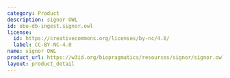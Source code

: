 ```yaml
---
category: Product
description: signor OWL
id: obo-db-ingest.signor.owl
license:
  id: https://creativecommons.org/licenses/by-nc/4.0/
  label: CC-BY-NC-4.0
name: signor OWL
product_url: https://w3id.org/biopragmatics/resources/signor/signor.owl
layout: product_detail
---
```

